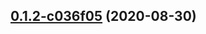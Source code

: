 ## [0.1.2-c036f05](https://github.com/wakeand/fvtt-system-rqg/compare/v0.1.1...v0.1.2-c036f05) (2020-08-30)




